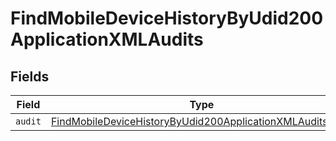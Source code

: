 # FindMobileDeviceHistoryByUdid200ApplicationXMLAudits


## Fields

| Field                                                                                                                                             | Type                                                                                                                                              | Required                                                                                                                                          | Description                                                                                                                                       |
| ------------------------------------------------------------------------------------------------------------------------------------------------- | ------------------------------------------------------------------------------------------------------------------------------------------------- | ------------------------------------------------------------------------------------------------------------------------------------------------- | ------------------------------------------------------------------------------------------------------------------------------------------------- |
| `audit`                                                                                                                                           | [FindMobileDeviceHistoryByUdid200ApplicationXMLAuditsAudit](../../models/operations/findmobiledevicehistorybyudid200applicationxmlauditsaudit.md) | :heavy_minus_sign:                                                                                                                                | N/A                                                                                                                                               |